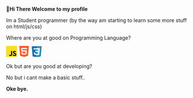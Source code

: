 <b>👋Hi There Welcome to my profile</b>

<p>Im a Student programmer (by the way am  starting to learn some more stuff on html/js/css)<p/>

<p>Where are you at good on Programming Language?</p>

<img src="https://raw.githubusercontent.com/JcNoobLol/JcNoobLol/main/src/Javascript.png" width="30">
<img src="https://raw.githubusercontent.com/JcNoobLol/JcNoobLol/main/src/html1.png" width="30">
<img src="https://raw.githubusercontent.com/JcNoobLol/JcNoobLol/main/src/css.png" width="30">

<p>Ok but are you good at developing?</p>
<p>No but i cant make a basic stuff..</p>

<b>Oke bye.</b>
